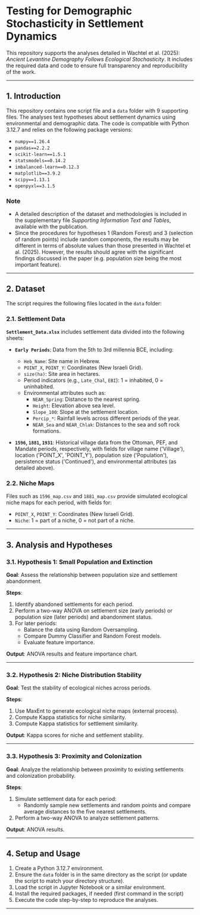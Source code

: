 
# Testing for Demographic Stochasticity in Settlement Dynamics

This repository supports the analyses detailed in Wachtel et al. (2025): *Ancient Levantine Demography Follows Ecological Stochasticity*. It includes the required data and code to ensure full transparency and reproducibility of the work.

---

## **1. Introduction**
This repository contains one script file and a `data` folder with 9 supporting files. The analyses test hypotheses about settlement dynamics using environmental and demographic data. The code is compatible with Python 3.12.7 and relies on the following package versions:

- `numpy==1.26.4`
- `pandas==2.2.2`
- `scikit-learn==1.5.1`
- `statsmodels==0.14.2`
- `imbalanced-learn==0.12.3`
- `matplotlib==3.9.2`
- `scipy==1.13.1`
- `openpyxl==3.1.5`

### **Note**
- A detailed description of the dataset and methodologies is included in the supplementary file *Supporting Information Text and Tables*, available with the publication.
- Since the procedures for hypotheses 1 (Random Forest) and 3 (selection of random points) include random components, the results may be different in terms of absolute values than those presented in Wachtel et al. (2025). However, the results should agree with the significant findings discussed in the paper (e.g. population size being the most important feature).

---

## **2. Dataset**
The script requires the following files located in the `data` folder:

### **2.1. Settlement Data**
**`Settlement_Data.xlsx`** includes settlement data divided into the following sheets:

- **`Early Periods`**: Data from the 5th to 3rd millennia BCE, including:
  - `Heb_Name`: Site name in Hebrew.
  - `POINT_X`, `POINT_Y`: Coordinates (New Israeli Grid).
  - `size(ha)`: Site area in hectares.
  - Period indicators (e.g., `Late_Chal`, `EBI`): 1 = inhabited, 0 = uninhabited.
  - Environmental attributes such as:
    - `NEAR_Spring`: Distance to the nearest spring.
    - `Height`: Elevation above sea level.
    - `Slope_100`: Slope at the settlement location.
    - `Percip_*`: Rainfall levels across different periods of the year.
    - `NEAR_Sea` and `NEAR_Chlak`: Distances to the sea and soft rock formations.

- **`1596`, `1881`, `1931`**: Historical village data from the Ottoman, PEF, and Mandate periods, respectively, with fields for village name ('Village'), location ('POINT_X', 'POINT_Y'), population size ('Population'), persistence status ('Continued'), and environmental attributes (as detailed above).

### **2.2. Niche Maps**
Files such as `1596_map.csv` and `1881_map.csv` provide simulated ecological niche maps for each period, with fields for:
- `POINT_X`, `POINT_Y`: Coordinates (New Israeli Grid).
- `Niche`: 1 = part of a niche, 0 = not part of a niche.

---

## **3. Analysis and Hypotheses**

### **3.1. Hypothesis 1: Small Population and Extinction**
**Goal**: Assess the relationship between population size and settlement abandonment.

**Steps**:
1. Identify abandoned settlements for each period.
2. Perform a two-way ANOVA on settlement size (early periods) or population size (later periods) and abandonment status.
3. For later periods:
   - Balance the data using Random Oversampling.
   - Compare Dummy Classifier and Random Forest models.
   - Evaluate feature importance.

**Output**: ANOVA results and feature importance chart.

---

### **3.2. Hypothesis 2: Niche Distribution Stability**
**Goal**: Test the stability of ecological niches across periods.

**Steps**:
1. Use MaxEnt to generate ecological niche maps (external process).
2. Compute Kappa statistics for niche similarity.
3. Compute Kappa statistics for settlement similarity.

**Output**: Kappa scores for niche and settlement stability.

---

### **3.3. Hypothesis 3: Proximity and Colonization**
**Goal**: Analyze the relationship between proximity to existing settlements and colonization probability.

**Steps**:
1. Simulate settlement data for each period:
   - Randomly sample new settlements and random points and compare average distances to the five nearest settlements.
2. Perform a two-way ANOVA to analyze settlement patterns.

**Output**: ANOVA results.

---

## **4. Setup and Usage**
1. Create a Python 3.12.7 environment.
2. Ensure the `data` folder is in the same directory as the script (or update the script to match your directory structure).
3. Load the script in Jupyter Notebook or a similar environment.
4. Install the required packages, if needed (first command in the script)
5. Execute the code step-by-step to reproduce the analyses.

---
